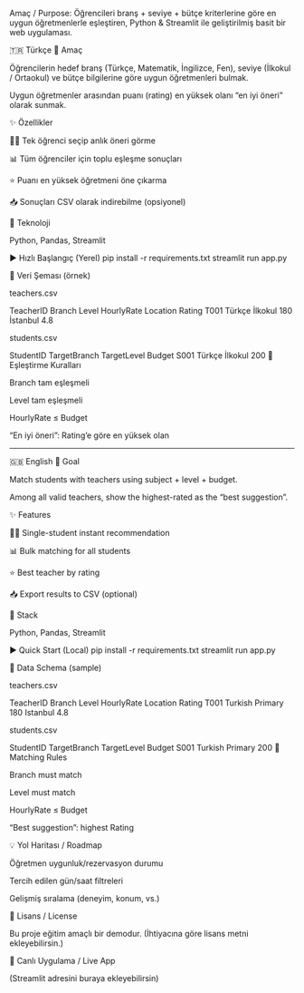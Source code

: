 Amaç / Purpose:
Öğrencileri branş + seviye + bütçe kriterlerine göre en uygun öğretmenlerle eşleştiren, Python & Streamlit ile geliştirilmiş basit bir web uygulaması.

🇹🇷 Türkçe
🎯 Amaç

Öğrencilerin hedef branş (Türkçe, Matematik, İngilizce, Fen), seviye (İlkokul / Ortaokul) ve bütçe bilgilerine göre uygun öğretmenleri bulmak.

Uygun öğretmenler arasından puanı (rating) en yüksek olanı “en iyi öneri” olarak sunmak.

✨ Özellikler

👩‍🎓 Tek öğrenci seçip anlık öneri görme

📊 Tüm öğrenciler için toplu eşleşme sonuçları

⭐ Puanı en yüksek öğretmeni öne çıkarma

📥 Sonuçları CSV olarak indirebilme (opsiyonel)

🔧 Teknoloji

Python, Pandas, Streamlit

▶️ Hızlı Başlangıç (Yerel)
pip install -r requirements.txt
streamlit run app.py

📁 Veri Şeması (örnek)

teachers.csv

TeacherID	Branch	Level	HourlyRate	Location	Rating
T001	Türkçe	İlkokul	180	İstanbul	4.8

students.csv

StudentID	TargetBranch	TargetLevel	Budget
S001	Türkçe	İlkokul	200
🧠 Eşleştirme Kuralları

Branch tam eşleşmeli

Level tam eşleşmeli

HourlyRate ≤ Budget

“En iyi öneri”: Rating’e göre en yüksek olan

-----------------------------------------------

🇬🇧 English
🎯 Goal

Match students with teachers using subject + level + budget.

Among all valid teachers, show the highest-rated as the “best suggestion”.

✨ Features

👩‍🎓 Single-student instant recommendation

📊 Bulk matching for all students

⭐ Best teacher by rating

📥 Export results to CSV (optional)

🔧 Stack

Python, Pandas, Streamlit

▶️ Quick Start (Local)
pip install -r requirements.txt
streamlit run app.py

📁 Data Schema (sample)

teachers.csv

TeacherID	Branch	Level	HourlyRate	Location	Rating
T001	Turkish	Primary	180	Istanbul	4.8

students.csv

StudentID	TargetBranch	TargetLevel	Budget
S001	Turkish	Primary	200
🧠 Matching Rules

Branch must match

Level must match

HourlyRate ≤ Budget

“Best suggestion”: highest Rating

💡 Yol Haritası / Roadmap

Öğretmen uygunluk/rezervasyon durumu

Tercih edilen gün/saat filtreleri

Gelişmiş sıralama (deneyim, konum, vs.)

📄 Lisans / License

Bu proje eğitim amaçlı bir demodur. (İhtiyacına göre lisans metni ekleyebilirsin.)

🔗 Canlı Uygulama / Live App

(Streamlit adresini buraya ekleyebilirsin)
